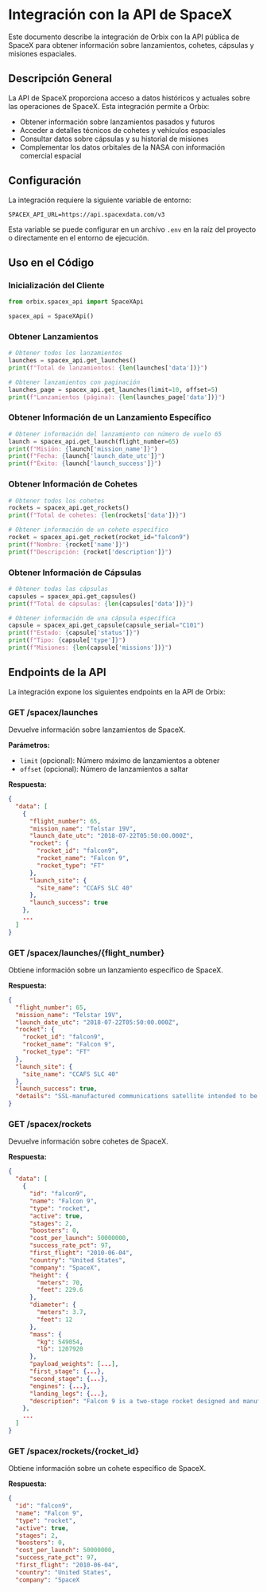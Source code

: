 # Integración con la API de SpaceX

Este documento describe la integración de Orbix con la API pública de SpaceX para obtener información sobre lanzamientos, cohetes, cápsulas y misiones espaciales.

## Descripción General

La API de SpaceX proporciona acceso a datos históricos y actuales sobre las operaciones de SpaceX. Esta integración permite a Orbix:

- Obtener información sobre lanzamientos pasados y futuros
- Acceder a detalles técnicos de cohetes y vehículos espaciales
- Consultar datos sobre cápsulas y su historial de misiones
- Complementar los datos orbitales de la NASA con información comercial espacial

## Configuración

La integración requiere la siguiente variable de entorno:

```
SPACEX_API_URL=https://api.spacexdata.com/v3
```

Esta variable se puede configurar en un archivo `.env` en la raíz del proyecto o directamente en el entorno de ejecución.

## Uso en el Código

### Inicialización del Cliente

```python
from orbix.spacex_api import SpaceXApi

spacex_api = SpaceXApi()
```

### Obtener Lanzamientos

```python
# Obtener todos los lanzamientos
launches = spacex_api.get_launches()
print(f"Total de lanzamientos: {len(launches['data'])}")

# Obtener lanzamientos con paginación
launches_page = spacex_api.get_launches(limit=10, offset=5)
print(f"Lanzamientos (página): {len(launches_page['data'])}")
```

### Obtener Información de un Lanzamiento Específico

```python
# Obtener información del lanzamiento con número de vuelo 65
launch = spacex_api.get_launch(flight_number=65)
print(f"Misión: {launch['mission_name']}")
print(f"Fecha: {launch['launch_date_utc']}")
print(f"Éxito: {launch['launch_success']}")
```

### Obtener Información de Cohetes

```python
# Obtener todos los cohetes
rockets = spacex_api.get_rockets()
print(f"Total de cohetes: {len(rockets['data'])}")

# Obtener información de un cohete específico
rocket = spacex_api.get_rocket(rocket_id="falcon9")
print(f"Nombre: {rocket['name']}")
print(f"Descripción: {rocket['description']}")
```

### Obtener Información de Cápsulas

```python
# Obtener todas las cápsulas
capsules = spacex_api.get_capsules()
print(f"Total de cápsulas: {len(capsules['data'])}")

# Obtener información de una cápsula específica
capsule = spacex_api.get_capsule(capsule_serial="C101")
print(f"Estado: {capsule['status']}")
print(f"Tipo: {capsule['type']}")
print(f"Misiones: {len(capsule['missions'])}")
```

## Endpoints de la API

La integración expone los siguientes endpoints en la API de Orbix:

### GET /spacex/launches

Devuelve información sobre lanzamientos de SpaceX.

**Parámetros:**
- `limit` (opcional): Número máximo de lanzamientos a obtener
- `offset` (opcional): Número de lanzamientos a saltar

**Respuesta:**
```json
{
  "data": [
    {
      "flight_number": 65,
      "mission_name": "Telstar 19V",
      "launch_date_utc": "2018-07-22T05:50:00.000Z",
      "rocket": {
        "rocket_id": "falcon9",
        "rocket_name": "Falcon 9",
        "rocket_type": "FT"
      },
      "launch_site": {
        "site_name": "CCAFS SLC 40"
      },
      "launch_success": true
    },
    ...
  ]
}
```

### GET /spacex/launches/{flight_number}

Obtiene información sobre un lanzamiento específico de SpaceX.

**Respuesta:**
```json
{
  "flight_number": 65,
  "mission_name": "Telstar 19V",
  "launch_date_utc": "2018-07-22T05:50:00.000Z",
  "rocket": {
    "rocket_id": "falcon9",
    "rocket_name": "Falcon 9",
    "rocket_type": "FT"
  },
  "launch_site": {
    "site_name": "CCAFS SLC 40"
  },
  "launch_success": true,
  "details": "SSL-manufactured communications satellite intended to be placed in geostationary orbit at 63° West longitude, after an initial orbital raise and testing phase. The satellite is expected to have a useful life of about 15 years. Based on the SSL 1300 platform."
}
```

### GET /spacex/rockets

Devuelve información sobre cohetes de SpaceX.

**Respuesta:**
```json
{
  "data": [
    {
      "id": "falcon9",
      "name": "Falcon 9",
      "type": "rocket",
      "active": true,
      "stages": 2,
      "boosters": 0,
      "cost_per_launch": 50000000,
      "success_rate_pct": 97,
      "first_flight": "2010-06-04",
      "country": "United States",
      "company": "SpaceX",
      "height": {
        "meters": 70,
        "feet": 229.6
      },
      "diameter": {
        "meters": 3.7,
        "feet": 12
      },
      "mass": {
        "kg": 549054,
        "lb": 1207920
      },
      "payload_weights": [...],
      "first_stage": {...},
      "second_stage": {...},
      "engines": {...},
      "landing_legs": {...},
      "description": "Falcon 9 is a two-stage rocket designed and manufactured by SpaceX for the reliable and safe transport of satellites and the Dragon spacecraft into orbit."
    },
    ...
  ]
}
```

### GET /spacex/rockets/{rocket_id}

Obtiene información sobre un cohete específico de SpaceX.

**Respuesta:**
```json
{
  "id": "falcon9",
  "name": "Falcon 9",
  "type": "rocket",
  "active": true,
  "stages": 2,
  "boosters": 0,
  "cost_per_launch": 50000000,
  "success_rate_pct": 97,
  "first_flight": "2010-06-04",
  "country": "United States",
  "company": "SpaceX